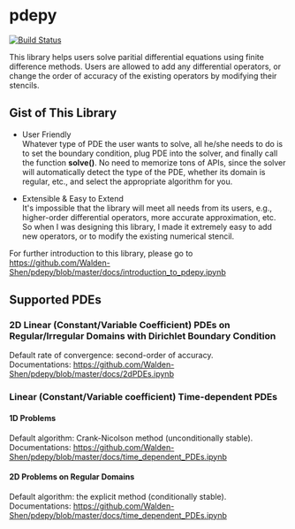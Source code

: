 # pdepy
[![Build Status](https://travis-ci.org/Walden-Shen/pdepy.svg?branch=master)](https://travis-ci.org/Walden-Shen/pdepy)

This library helps users solve paritial differential equations using finite difference methods. Users are allowed to add any differential operators, or change the order of accuracy of the existing operators by modifying their stencils.

## Gist of This Library
- User Friendly  
Whatever type of PDE the user wants to solve, all he/she needs to do is to set the boundary condition, plug PDE into the solver, and finally call the function **solve()**. No need to memorize tons of APIs, since the solver will automatically detect the type of the PDE, whether its domain is regular, etc., and select the appropriate algorithm for you.  
     
     
- Extensible & Easy to Extend  
It's impossible that the library will meet all needs from its users, e.g., higher-order differential operators, more accurate approximation, etc. So when I was designing this library, I made it extremely easy to add new operators, or to modify the existing numerical stencil.  


For further introduction to this library, please go to https://github.com/Walden-Shen/pdepy/blob/master/docs/introduction_to_pdepy.ipynb

## Supported PDEs
### 2D Linear (Constant/Variable Coefficient) PDEs on Regular/Irregular Domains with Dirichlet Boundary Condition
Default rate of convergence: second-order of accuracy.  
Documentations: https://github.com/Walden-Shen/pdepy/blob/master/docs/2dPDEs.ipynb

### Linear (Constant/Variable coefficient) Time-dependent PDEs
#### 1D Problems
Default algorithm: Crank-Nicolson method (unconditionally stable).  
Documentations: https://github.com/Walden-Shen/pdepy/blob/master/docs/time_dependent_PDEs.ipynb

#### 2D Problems on Regular Domains
Default algorithm: the explicit method (conditionally stable).  
Documentations: https://github.com/Walden-Shen/pdepy/blob/master/docs/time_dependent_PDEs.ipynb